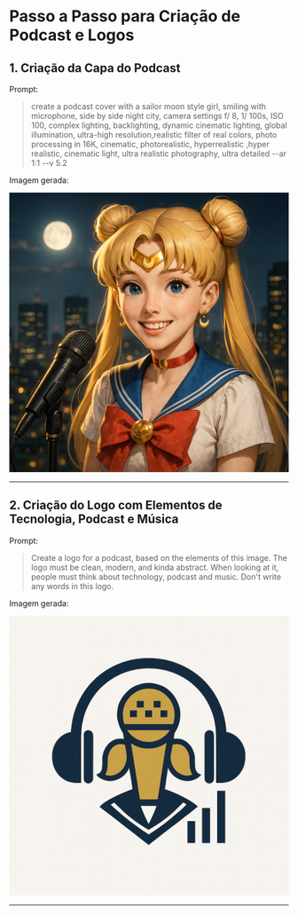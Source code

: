 # Passo a Passo para Criação de Podcast e Logos

## 1. Criação da Capa do Podcast

Prompt:
> create a podcast cover with a sailor moon style girl, smiling with microphone, side by side night city, camera settings f/ 8, 1/ 100s, ISO 100, complex lighting, backlighting, dynamic cinematic lighting, global illumination, ultra-high resolution,realistic filter of real colors, photo processing in 16K, cinematic, photorealistic, hyperrealistic ,hyper realistic, cinematic light, ultra realistic photography, ultra detailed --ar 1:1 --v 5.2

Imagem gerada:
<div align="center">
    <img src="images/jpeg.jpg" />
</div>

---


## 2. Criação do Logo com Elementos de Tecnologia, Podcast e Música

Prompt:
> Create a logo for a podcast, based on the elements of this image. The logo must be clean, modern, and kinda abstract. When looking at it, people must think about technology, podcast and music. Don't write any words in this logo.

Imagem gerada:
<div align="center">
    <img src="images/jpeg (1).jpg" />
</div>

---

